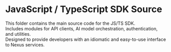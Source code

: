 # JavaScript / TypeScript SDK Source

This folder contains the main source code for the JS/TS SDK.  
Includes modules for API clients, AI model orchestration, authentication, and utilities.  
Designed to provide developers with an idiomatic and easy-to-use interface to Nexus services.
